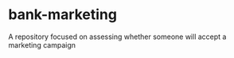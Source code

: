 # bank-marketing
A repository focused on assessing whether someone will accept a marketing campaign
